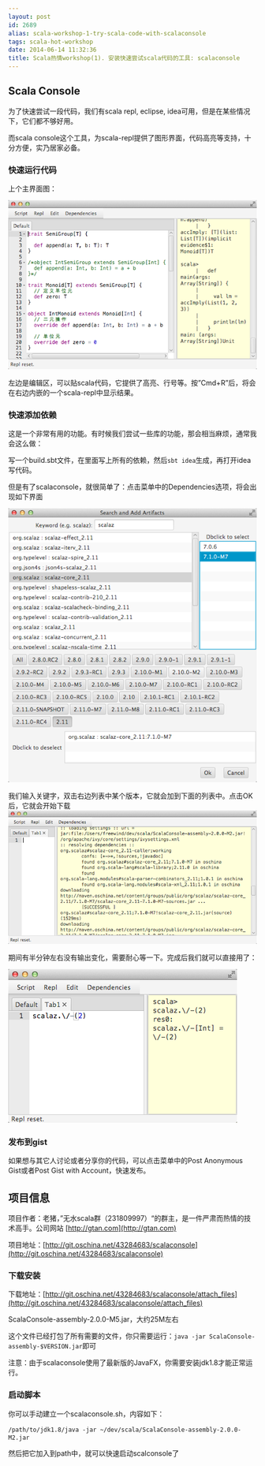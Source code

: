 ```yaml
---
layout: post
id: 2689
alias: scala-workshop-1-try-scala-code-with-scalaconsole
tags: scala-hot-workshop
date: 2014-06-14 11:32:36
title: Scala热情workshop(1). 安装快速尝试scala代码的工具: scalaconsole
---
```


## Scala Console

为了快速尝试一段代码，我们有scala repl, eclipse, idea可用，但是在某些情况下，它们都不够好用。

而scala console这个工具，为scala-repl提供了图形界面，代码高亮等支持，十分方便，实乃居家必备。

### 快速运行代码

上个主界面图：

[![2638699](/user_images/2689-1.png)](/user_images/2689-1.png)

左边是编辑区，可以贴scala代码，它提供了高亮、行号等。按”Cmd+R”后，将会在右边内嵌的一个scala-repl中显示结果。

### 快速添加依赖

这是一个非常有用的功能。有时候我们尝试一些库的功能，那会相当麻烦，通常我会这么做：

写一个build.sbt文件，在里面写上所有的依赖，然后`sbt idea`生成，再打开idea写代码。

但是有了scalaconsole，就很简单了：点击菜单中的Dependencies选项，将会出现如下界面

[![487403](/user_images/2689-3.png)](/user_images/2689-3.png)

我们输入关键字，双击右边列表中某个版本，它就会加到下面的列表中。点击OK后，它就会开始下载![9596797](/user_images/2689-4.png)

期间有半分钟左右没有输出变化，需要耐心等一下。完成后我们就可以直接用了：

[![1042034](/user_images/2689-6.png)](/user_images/2689-6.png)

### 发布到gist

如果想与其它人讨论或者分享你的代码，可以点击菜单中的Post Anonymous Gist或者Post Gist with Account，快速发布。

## 项目信息

项目作者：老猪，”无水scala群（231809997）“的群主，是一件严肃而热情的技术高手。公司网站 [http://gtan.com](http://gtan.com)

项目地址：[http://git.oschina.net/43284683/scalaconsole](http://git.oschina.net/43284683/scalaconsole)

### 下载安装

下载地址：[http://git.oschina.net/43284683/scalaconsole/attach_files](http://git.oschina.net/43284683/scalaconsole/attach_files)

ScalaConsole-assembly-2.0.0-M5.jar，大约25M左右

这个文件已经打包了所有需要的文件，你只需要运行：`java -jar ScalaConsole-assembly-$VERSION.jar`即可

注意：由于scalaconsole使用了最新版的JavaFX，你需要安装jdk1.8才能正常运行。

### 启动脚本

你可以手动建立一个scalaconsole.sh，内容如下：

    /path/to/jdk1.8/java -jar ~/dev/scala/ScalaConsole-assembly-2.0.0-M2.jar

然后把它加入到path中，就可以快速启动scalconsole了

